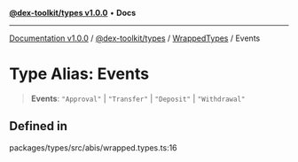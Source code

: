 [**@dex-toolkit/types v1.0.0**](../../../README.md) • **Docs**

***

[Documentation v1.0.0](../../../../../packages.md) / [@dex-toolkit/types](../../../README.md) / [WrappedTypes](../README.md) / Events

# Type Alias: Events

> **Events**: `"Approval"` \| `"Transfer"` \| `"Deposit"` \| `"Withdrawal"`

## Defined in

packages/types/src/abis/wrapped.types.ts:16
